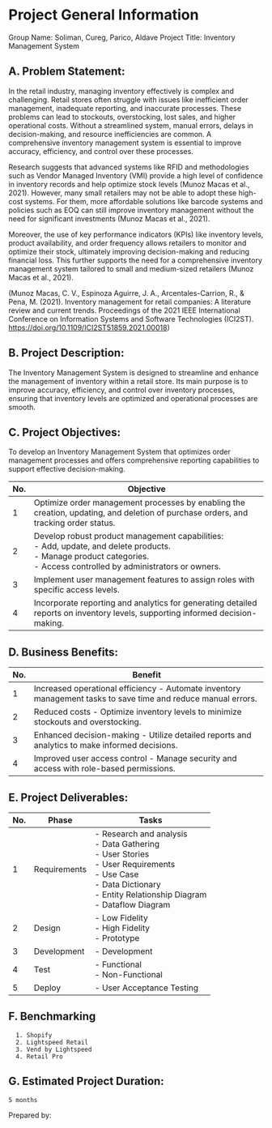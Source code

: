 # Project General Information

Group Name: Soliman, Cureg, Parico, Aldave
Project Title: Inventory Management System

## A. Problem Statement:

In the retail industry, managing inventory effectively is complex and challenging. Retail stores often struggle with issues like inefficient order management, inadequate reporting, and inaccurate processes. These problems can lead to stockouts, overstocking, lost sales, and higher operational costs. Without a streamlined system, manual errors, delays in decision-making, and resource inefficiencies are common. A comprehensive inventory management system is essential to improve accuracy, efficiency, and control over these processes.

Research suggests that advanced systems like RFID and methodologies such as Vendor Managed Inventory (VMI) provide a high level of confidence in inventory records and help optimize stock levels (Munoz Macas et al., 2021). However, many small retailers may not be able to adopt these high-cost systems. For them, more affordable solutions like barcode systems and policies such as EOQ can still improve inventory management without the need for significant investments (Munoz Macas et al., 2021).

Moreover, the use of key performance indicators (KPIs) like inventory levels, product availability, and order frequency allows retailers to monitor and optimize their stock, ultimately improving decision-making and reducing financial loss. This further supports the need for a comprehensive inventory management system tailored to small and medium-sized retailers (Munoz Macas et al., 2021).

(Munoz Macas, C. V., Espinoza Aguirre, J. A., Arcentales-Carrion, R., & Pena, M. (2021). Inventory management for retail companies: A literature review and current trends. Proceedings of the 2021 IEEE International Conference on Information Systems and Software Technologies (ICI2ST). https://doi.org/10.1109/ICI2ST51859.2021.00018)

## B. Project Description:

The Inventory Management System is designed to streamline and enhance the management of inventory within a retail store. Its main purpose is to improve accuracy, efficiency, and control over inventory processes, ensuring that inventory levels are optimized and operational processes are smooth.



## C. Project Objectives:

To develop an Inventory Management System that optimizes order management processes and offers comprehensive reporting capabilities to support effective decision-making.

| No. | Objective                                                                                                                     |
|-----|-------------------------------------------------------------------------------------------------------------------------------|
| 1   | Optimize order management processes by enabling the creation, updating, and deletion of purchase orders, and tracking order status. |
| 2   | Develop robust product management capabilities: <br> - Add, update, and delete products. <br> - Manage product categories. <br> - Access controlled by administrators or owners. |
| 3   | Implement user management features to assign roles with specific access levels.                                                |
| 4   | Incorporate reporting and analytics for generating detailed reports on inventory levels, supporting informed decision-making.   |



## D. Business Benefits:
| No. | Benefit                                                                                                                   |
|-----|---------------------------------------------------------------------------------------------------------------------------|
| 1   | Increased operational efficiency - Automate inventory management tasks to save time and reduce manual errors.              |
| 2   | Reduced costs - Optimize inventory levels to minimize stockouts and overstocking.                                          |
| 3   | Enhanced decision-making - Utilize detailed reports and analytics to make informed decisions.                             |
| 4   | Improved user access control - Manage security and access with role-based permissions.                                    |


## E. Project Deliverables:
| No. | Phase           | Tasks                                                                 |
|-----|-----------------|----------------------------------------------------------------------|
| 1   | Requirements     | - Research and analysis <br> - Data Gathering <br> - User Stories <br> - User Requirements <br> - Use Case <br> - Data Dictionary <br> - Entity Relationship Diagram <br> - Dataflow Diagram |
| 2   | Design           | - Low Fidelity <br> - High Fidelity <br> - Prototype                |
| 3   | Development      | - Development                                                       |
| 4   | Test             | - Functional <br> - Non-Functional                                  |
| 5   | Deploy           | - User Acceptance Testing                                           |


## F. Benchmarking
      1. Shopify
      2. Lightspeed Retail
      3. Vend by Lightspeed
      4. Retail Pro

## G. Estimated Project Duration:
    5 months

Prepared by:
